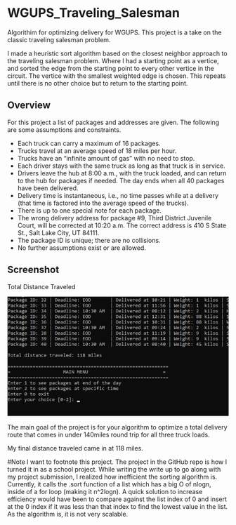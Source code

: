 # WGUPS_Traveling_Salesman
Algorithim for optimizing delivery for WGUPS. This project is a take on the classic traveling salesman problem. 

I made a heuristic sort algorithm based on the closest neighbor approach to the traveling salesman problem. Where I had a starting point as a vertice, and sorted the edge from the starting point to every other vertice in the circuit. The vertice with the smallest weighted edge is chosen. This repeats until there is no other choice but to return to the starting point.
 
 ## Overview
For this project a list of packages and addresses are given. The following are some assumptions and constraints.

* Each truck can carry a maximum of 16 packages.
* Trucks travel at an average speed of 18 miles per hour.
* Trucks have an “infinite amount of gas” with no need to stop.
* Each driver stays with the same truck as long as that truck is in service.
* Drivers leave the hub at 8:00 a.m., with the truck loaded, and can return to the hub for packages if needed. The day ends when all 40 packages have been delivered.
* Delivery time is instantaneous, i.e., no time passes while at a delivery (that time is factored into the average speed of the trucks).
* There is up to one special note for each package.
* The wrong delivery address for package #9, Third District Juvenile Court, will be corrected at 10:20 a.m. The correct address is 410 S State St., Salt Lake City, UT 84111.
* The package ID is unique; there are no collisions.
* No further assumptions exist or are allowed.

## Screenshot

Total Distance Traveled

![Total Distance Traveled](screenshot.png)

The main goal of the project is for your algorithm to optimize a total delivery route that comes in under 140miles round trip for all three truck loads.

My final distance traveled came in at 118 miles.


#Note
I want to footnote this project. The project in the GitHub repo is how I turned it in as a school project. While writing the write up to go along with my project submission, I realized how inefficient the sorting algorithm is. Currently, it calls the .sort function of a list which has a big O of nlogn, inside of a for loop (making it n^2logn). A quick solution to increase efficiency would have been to compare against the list index of 0 and insert at the 0 index if it was less than that index to find the lowest value in the list. As the algorithm is, it is not very scalable.
